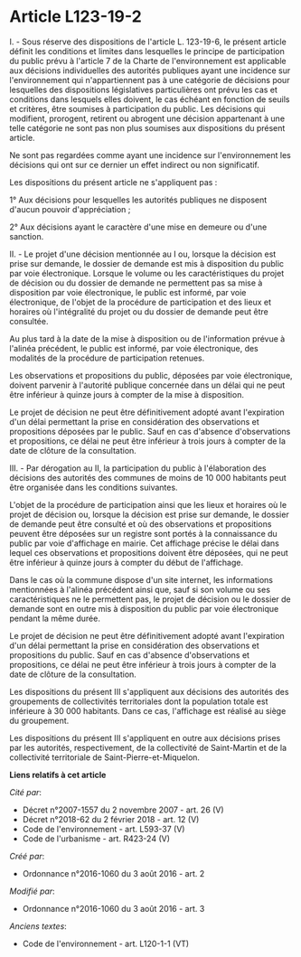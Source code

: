 # Article L123-19-2

I. - Sous réserve des dispositions de l'article L. 123-19-6, le présent article définit les conditions et limites dans
lesquelles le principe de participation du public prévu à l'article 7 de la Charte de l'environnement est applicable aux
décisions individuelles des autorités publiques ayant une incidence sur l'environnement qui n'appartiennent pas à une
catégorie de décisions pour lesquelles des dispositions législatives particulières ont prévu les cas et conditions dans
lesquels elles doivent, le cas échéant en fonction de seuils et critères, être soumises à participation du public. Les
décisions qui modifient, prorogent, retirent ou abrogent une décision appartenant à une telle catégorie ne sont pas non plus
soumises aux dispositions du présent article. 

Ne sont pas regardées comme ayant une incidence sur l'environnement les décisions qui ont sur ce dernier un effet indirect ou
non significatif. 

Les dispositions du présent article ne s'appliquent pas : 

1° Aux décisions pour lesquelles les autorités publiques ne disposent d'aucun pouvoir d'appréciation ; 

2° Aux décisions ayant le caractère d'une mise en demeure ou d'une sanction. 

II. - Le projet d'une décision mentionnée au I ou, lorsque la décision est prise sur demande, le dossier de demande est mis à
disposition du public par voie électronique. Lorsque le volume ou les caractéristiques du projet de décision ou du dossier de
demande ne permettent pas sa mise à disposition par voie électronique, le public est informé, par voie électronique, de
l'objet de la procédure de participation et des lieux et horaires où l'intégralité du projet ou du dossier de demande peut
être consultée. 

Au plus tard à la date de la mise à disposition ou de l'information prévue à l'alinéa précédent, le public est informé, par
voie électronique, des modalités de la procédure de participation retenues. 

Les observations et propositions du public, déposées par voie électronique, doivent parvenir à l'autorité publique concernée
dans un délai qui ne peut être inférieur à quinze jours à compter de la mise à disposition. 

Le projet de décision ne peut être définitivement adopté avant l'expiration d'un délai permettant la prise en considération
des observations et propositions déposées par le public. Sauf en cas d'absence d'observations et propositions, ce délai ne
peut être inférieur à trois jours à compter de la date de clôture de la consultation. 

III. - Par dérogation au II, la participation du public à l'élaboration des décisions des autorités des communes de moins de
10 000 habitants peut être organisée dans les conditions suivantes. 

L'objet de la procédure de participation ainsi que les lieux et horaires où le projet de décision ou, lorsque la décision est
prise sur demande, le dossier de demande peut être consulté et où des observations et propositions peuvent être déposées sur
un registre sont portés à la connaissance du public par voie d'affichage en mairie. Cet affichage précise le délai dans
lequel ces observations et propositions doivent être déposées, qui ne peut être inférieur à quinze jours à compter du début
de l'affichage. 

Dans le cas où la commune dispose d'un site internet, les informations mentionnées à l'alinéa précédent ainsi que, sauf si
son volume ou ses caractéristiques ne le permettent pas, le projet de décision ou le dossier de demande sont en outre mis à
disposition du public par voie électronique pendant la même durée. 

Le projet de décision ne peut être définitivement adopté avant l'expiration d'un délai permettant la prise en considération
des observations et propositions du public. Sauf en cas d'absence d'observations et propositions, ce délai ne peut être
inférieur à trois jours à compter de la date de clôture de la consultation. 

Les dispositions du présent III s'appliquent aux décisions des autorités des groupements de collectivités territoriales dont
la population totale est inférieure à 30 000 habitants. Dans ce cas, l'affichage est réalisé au siège du groupement.

Les dispositions du présent III s'appliquent en outre aux décisions prises par les autorités, respectivement, de la
collectivité de Saint-Martin et de la collectivité territoriale de Saint-Pierre-et-Miquelon.

**Liens relatifs à cet article**

_Cité par_:

  - Décret n°2007-1557 du 2 novembre 2007 - art. 26 (V)
  - Décret n°2018-62 du 2 février 2018 - art. 12 (V)
  - Code de l'environnement - art. L593-37 (V)
  - Code de l'urbanisme - art. R423-24 (V)

_Créé par_:

  - Ordonnance n°2016-1060 du 3 août 2016 - art. 2

_Modifié par_:

  - Ordonnance n°2016-1060 du 3 août 2016 - art. 3

_Anciens textes_:

  - Code de l'environnement - art. L120-1-1 (VT)

